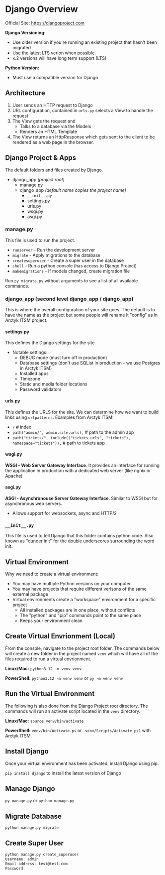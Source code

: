 # Django Overview

Official Site: https://djangoproject.com

**Django Versioning:**
- Use older version if you're running an existing project that hasn't been migrated 
- Use the latest LTS verion when possible.
- x.2 versions will have long term support (LTS)

**Python Version:**
- Must use a compatible version for Django

## Architecture

1. User sends an HTTP request to Django
2. URL configuration, contained in `urls.py` selects a View to handle the request
3. The View gets the request and
    - Talks to a database via the Models
    - Renders an HTML Template
4. The View returns an HttpResponse which gets sent to the client to be rendered as a web page in the browser.


## Django Project & Apps
The default folders and files created by Django.

- django_app *(project root)*
    - manage.py
    - django_app *(default name copies the project name)*
        - `__init__.py`
        - settings.py
        - urls.py
        - wsgi.py
        - asgi.py

### manage.py
This file is used to run the project.
- `runserver` - Run the development server
- `migrate` - Apply migrations to the database
- `createsuperuser` - Create a super user in the database
- `shell` - Run a python console (has access to Django Project)
- `makemigrations` - If models changed, create migration file

Run `py migrate.py` without arguments to see a list of all available commands.

### django_app (second level django_app / django_app)
This is where the overall configuration of your site goes. The default is to have the name as the project but some people will rename it "config" as in Arctyk ITSM project.

#### settings.py
This defines the Django settings for the site. 
- Notable settings:
    - DEBUG mode (must turn off in production)
    - Database settings (don't use SQList in production - we use Postgres in Arctyk ITSM)
    - Installed apps
    - Timezone
    - Static and media folder locations
    - Password validators

#### urls.py
This defines the URLS for the site. We can determine how we want to build links using `urlpatterns`. 
Examples from Arctyk ITSM:
- `/`  # index
- `path("admin/", admin.site.urls),`  # path to the admin app
- `path("tickets/", include(("tickets.urls", "tickets"), namespace="tickets")),` # path to tickets app

#### wsgi.py 
**WSGI - Web Server Gateway Interface**. It provides an interface for running the application in production with a dedicated web server (like ngnix or Apache)

#### asgi.py
**ASGI - Asynchronouse Server Gateway Interface**. Similar to WSGI but for asynchronous web servers. 
- Allows support for websockets, async and HTTP/2

### `__init__.py`
This file is used to tell Django that this folder contains python code. Also known as "dunder init" for the double underscores surrounding the word init. 


## Virtual Environment
Why we need to create a virtual environment:

- You may have multiple Python versions on your computer
- You may have projects that require different verisons of the same external package
- Virtual environments create a "workspace" environment for a specific project
    - All installed packages are in one place, without conflicts
    - The "python" and "pip" commands point to the same place
    - Keeps your environment clean

 ## Create Virtual Envrionment (Local)
 From the console, navigate to the project root folder. The commands below will create a new folder in the project named `venv` which will have all of the files required to run a virtual envrionment. 

 **Linux/Mac:**
 `python3.12 -m venv venv`

 **PowerShell:**
 `python3.12 -m venv venv` or `py -m venv venv`

 ## Run the Virtual Environment
 The following is also done from the Django Project root directory. The commands will run an activate script located in the `venv` directory. 

 **Linux/Mac:**
 `source venv/bin/activate`

 **PowerShell:**
 `venv/bin/Activate.ps` or `.venv/Scripts/Activate.ps1` with Arctyk ITSM.

 ## Install Django
 Once your virtual environment has been activated, install Django using pip.

 `pip install django` to install the latest version of Django

## Manage Django

`py manage.py` or  `python manage.py`

## Migrate Database

`python manage.py migrate`

## Create Super User

```PowerShell
python manage.py create_superuser
Username: admin
Email address: test@test.com
Password:
```
